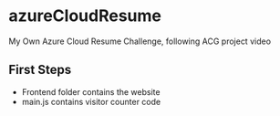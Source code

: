 # azureCloudResume
My Own Azure Cloud Resume Challenge, following ACG project video

## First Steps

- Frontend folder contains the website
- main.js contains visitor counter code